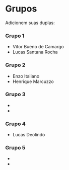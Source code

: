 # Grupos

Adicionem suas duplas:

### Grupo 1
* Vitor Bueno de Camargo
* Lucas Santana Rocha

### Grupo 2
* Enzo Italiano
* Henrique Marcuzzo

### Grupo 3
* 
*

### Grupo 4
* Lucas Deolindo

### Grupo 5
*
*
